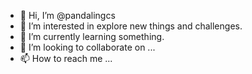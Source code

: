 - 👋 Hi, I’m @pandalingcs
- 👀 I’m interested in explore new things and challenges.
- 🌱 I’m currently learning something.
- 💞️ I’m looking to collaborate on ...
- 📫 How to reach me ...

<!---
pandalingcs/pandalingcs is a ✨ special ✨ repository because its `README.md` (this file) appears on your GitHub profile.
You can click the Preview link to take a look at your changes.
--->
